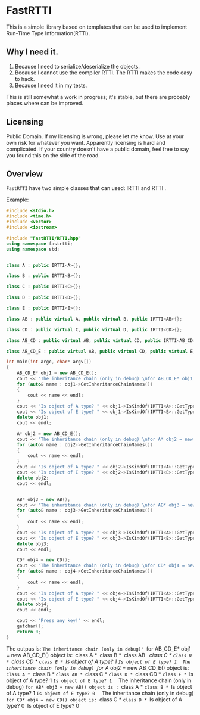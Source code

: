 # FastRTTI
This is a simple library based on templates that can be used to implement Run-Time Type Information(RTTI).

## Why I need it.
1. Because I need to serialize/deserialize the objects. 
2. Because I cannot use the compiler RTTI. The RTTI makes the code easy to hack.
2. Because I need it in my tests.
 
This is still somewhat a work in progress; it's stable, but there are probably places where can be improved.

## Licensing 
Public Domain. If my licensing is wrong, please let me know. Use at your own risk for whatever you want. Apparently licensing is hard and complicated. If your country doesn't have a public domain, feel free to say you found this on the side of the road. 


## Overview
`FastRTTI` have two simple classes that can used: IRTTI and RTTI .

Example: 
```c++
#include <stdio.h>
#include <time.h>
#include <vector>
#include <iostream>

#include "FastRTTI/RTTI.hpp"
using namespace fastrtti;
using namespace std;


class A : public IRTTI<A>{};

class B : public IRTTI<B>{};

class C : public IRTTI<C>{};

class D : public IRTTI<D>{};

class E : public IRTTI<E>{};

class AB : public virtual A, public virtual B, public IRTTI<AB>{};

class CD : public virtual C, public virtual D, public IRTTI<CD>{};

class AB_CD : public virtual AB, public virtual CD, public IRTTI<AB_CD>{};

class AB_CD_E : public virtual AB, public virtual CD, public virtual E, public IRTTI<AB_CD_E>{};

int main(int argc, char* argv[])
{
    AB_CD_E* obj1 = new AB_CD_E();
    cout << "The inheritance chain (only in debug) \nfor AB_CD_E* obj1 = new AB_CD_E() object is: " << endl;
    for (auto& name : obj1->GetInheritanceChainNames())
    {
        cout << name << endl;
    }
    cout << "Is object of A type? " << obj1->IsKindOf(IRTTI<A>::GetTypeID()) << endl;
    cout << "Is object of E type? " << obj1->IsKindOf(IRTTI<E>::GetTypeID()) << endl;
    delete obj1;
    cout << endl;

    A* obj2 = new AB_CD_E();
    cout << "The inheritance chain (only in debug) \nfor A* obj2 = new AB_CD_E() object is: " << endl;
    for (auto& name : obj2->GetInheritanceChainNames())
    {
        cout << name << endl;
    }
    cout << "Is object of A type? " << obj2->IsKindOf(IRTTI<A>::GetTypeID()) << endl;
    cout << "Is object of E type? " << obj2->IsKindOf(IRTTI<E>::GetTypeID()) << endl;
    delete obj2;
    cout << endl;


    AB* obj3 = new AB();
    cout << "The inheritance chain (only in debug) \nfor AB* obj3 = new AB() object is : " << endl;
    for (auto& name : obj3->GetInheritanceChainNames())
    {
        cout << name << endl;
    }
    cout << "Is object of A type? " << obj3->IsKindOf(IRTTI<A>::GetTypeID()) << endl;
    cout << "Is object of E type? " << obj3->IsKindOf(IRTTI<E>::GetTypeID()) << endl;
    delete obj3;
    cout << endl;

    CD* obj4 = new CD();
    cout << "The inheritance chain (only in debug) \nfor CD* obj4 = new CD() object is: " << endl;
    for (auto& name : obj4->GetInheritanceChainNames())
    {
        cout << name << endl;
    }
    cout << "Is object of A type? " << obj4->IsKindOf(IRTTI<A>::GetTypeID()) << endl;
    cout << "Is object of E type? " << obj4->IsKindOf(IRTTI<E>::GetTypeID()) << endl;
    delete obj4;
    cout << endl;

    cout << "Press any key!" << endl;
    getchar();
    return 0;
}
```
The outpus is:
`The inheritance chain (only in debug)'
`for AB_CD_E* obj1 = new AB_CD_E() object is:`
`class A *`
`class B *`
`class AB *`
`class C *
`class D *
`class CD *
`class E *
`Is object of A type? 1
`Is object of E type? 1`
` `
`The inheritance chain (only in debug)
`for A* obj2 = new AB_CD_E() object is:
`class A *
`class B *
`class AB *
`class C *
`class D *
`class CD *
`class E *
`Is object of A type? 1
`Is object of E type? 1
` `
`The inheritance chain (only in debug)
`for AB* obj3 = new AB() object is :
`class A *
`class B *
`Is object of A type? 1
`Is object of E type? 0
` `
`The inheritance chain (only in debug)
`for CD* obj4 = new CD() object is:
`class C *
`class D *
`Is object of A type? 0`
`Is object of E type? 0`
